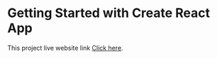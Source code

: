 # Getting Started with Create React App

This project live website link [Click here](https://country-tour-with-react-route-context-asaduzzaman599.netlify.app).
